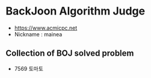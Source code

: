 # BackJoon Algorithm Judge
- https://www.acmicpc.net
- Nickname : mainea

## Collection of BOJ solved problem
- 7569 토마토
